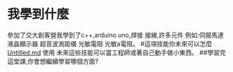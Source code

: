 # 我學到什麼
參加了交大創客營我學到了c++,arduino uno,焊接 接線,許多元件 例如:伺服馬達 液晶顯示器 超音波測距儀 光敏電阻 光敏a電阻。
#這項技能你未來可以怎麼[Untitled.md](https://github.com/jim9389/git-practice/files/7045608/Untitled.md)
使用
未來這些技能可以當工程師或著自己動手做小東西。
##學習完這堂課,你會想繼續學習哪個方面?
